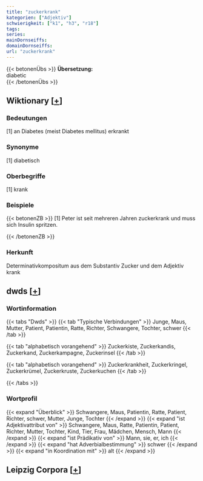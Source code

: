 ```yaml
---
title: "zuckerkrank"
kategorien: ["Adjektiv"]
schwierigkeit: ["k1", "h3", "r18"]
tags:
series:
mainDornseiffs:
domainDornseiffs:
url: "zuckerkrank"
---
```


{{< betonenÜbs >}}
**Übersetzung:**  
diabetic  
{{< /betonenÜbs >}}

## Wiktionary [[+](https://de.wiktionary.org/wiki/zuckerkrank)]

### Bedeutungen
[1] an Diabetes (meist Diabetes mellitus) erkrankt  

### Synonyme
[1] diabetisch  

### Oberbegriffe
[1] krank  

### Beispiele
{{< betonenZB >}}
[1] Peter ist seit mehreren Jahren zuckerkrank und muss sich Insulin spritzen.  

{{< /betonenZB >}}
### Herkunft
Determinativkompositum aus dem Substantiv Zucker und dem Adjektiv krank  



## dwds [[+](https://www.dwds.de/wb/zuckerkrank)]

### Wortinformation
{{< tabs "Dwds" >}}
{{< tab "Typische Verbindungen" >}}
Junge, Maus, Mutter, Patient, Patientin, Ratte, Richter, Schwangere, Tochter, schwer
{{< /tab >}}

{{< tab "alphabetisch vorangehend" >}}
Zuckerkiste, Zuckerkandis, Zuckerkand, Zuckerkampagne, Zuckerinsel
{{< /tab >}}

{{< tab "alphabetisch vorangehend" >}}
Zuckerkrankheit, Zuckerkringel, Zuckerkrümel, Zuckerkruste, Zuckerkuchen
{{< /tab >}}

{{< /tabs >}}

### Wortprofil
{{< expand "Überblick" >}} Schwangere, Maus, Patientin, Ratte, Patient, Richter, schwer, Mutter, Junge, Tochter {{< /expand >}}
{{< expand "ist Adjektivattribut von" >}} Schwangere, Maus, Ratte, Patientin, Patient, Richter, Mutter, Tochter, Kind, Tier, Frau, Mädchen, Mensch, Mann {{< /expand >}}
{{< expand "ist Prädikativ von" >}} Mann, sie, er, ich {{< /expand >}}
{{< expand "hat Adverbialbestimmung" >}} schwer {{< /expand >}}
{{< expand "in Koordination mit" >}} alt {{< /expand >}}

## Leipzig Corpora [[+](https://corpora.uni-leipzig.de/en/res?word=zuckerkrank&corpusId=deu_newscrawl-public_2018)]

